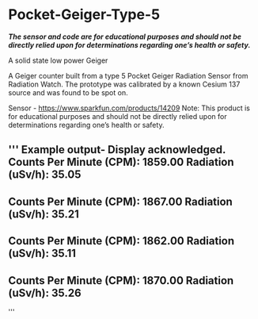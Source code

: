# Pocket-Geiger-Type-5

***The sensor and code are for educational purposes and should not be directly relied upon for determinations regarding one’s health or safety.***

A solid state low power Geiger 

A Geiger counter built from a type 5 Pocket Geiger Radiation Sensor from Radiation Watch. The prototype was calibrated by a known Cesium 137 source and was found to be spot on. 

Sensor - https://www.sparkfun.com/products/14209
Note: This product is for educational purposes and should not be directly relied upon for determinations regarding one’s health or safety.

'''
Example output-
Display acknowledged.
Counts Per Minute (CPM): 1859.00
Radiation (uSv/h): 35.05
----
Counts Per Minute (CPM): 1867.00
Radiation (uSv/h): 35.21
----
Counts Per Minute (CPM): 1862.00
Radiation (uSv/h): 35.11
----
Counts Per Minute (CPM): 1870.00
Radiation (uSv/h): 35.26
----
'''
